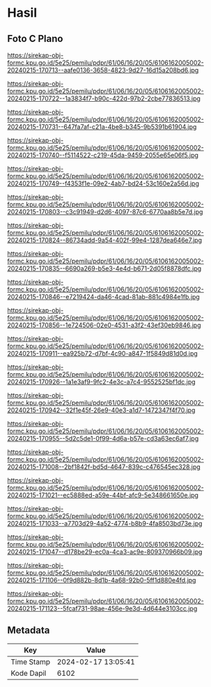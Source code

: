 # Hasil

## Foto C Plano

https://sirekap-obj-formc.kpu.go.id/5e25/pemilu/pdpr/61/06/16/20/05/6106162005002-20240215-170713--aafe0136-3658-4823-9d27-16d15a208bd6.jpg

https://sirekap-obj-formc.kpu.go.id/5e25/pemilu/pdpr/61/06/16/20/05/6106162005002-20240215-170722--1a3834f7-b90c-422d-97b2-2cbe77836513.jpg

https://sirekap-obj-formc.kpu.go.id/5e25/pemilu/pdpr/61/06/16/20/05/6106162005002-20240215-170731--647fa7af-c21a-4be8-b345-9b5391b61904.jpg

https://sirekap-obj-formc.kpu.go.id/5e25/pemilu/pdpr/61/06/16/20/05/6106162005002-20240215-170740--f5114522-c219-45da-9459-2055e65e06f5.jpg

https://sirekap-obj-formc.kpu.go.id/5e25/pemilu/pdpr/61/06/16/20/05/6106162005002-20240215-170749--f4353f1e-09e2-4ab7-bd24-53c160e2a56d.jpg

https://sirekap-obj-formc.kpu.go.id/5e25/pemilu/pdpr/61/06/16/20/05/6106162005002-20240215-170803--c3c91949-d2d6-4097-87c6-6770aa8b5e7d.jpg

https://sirekap-obj-formc.kpu.go.id/5e25/pemilu/pdpr/61/06/16/20/05/6106162005002-20240215-170824--86734add-9a54-402f-99e4-1287dea646e7.jpg

https://sirekap-obj-formc.kpu.go.id/5e25/pemilu/pdpr/61/06/16/20/05/6106162005002-20240215-170835--6690a269-b5e3-4e4d-b671-2d05f8878dfc.jpg

https://sirekap-obj-formc.kpu.go.id/5e25/pemilu/pdpr/61/06/16/20/05/6106162005002-20240215-170846--e7219424-da46-4cad-81ab-881c4984e1fb.jpg

https://sirekap-obj-formc.kpu.go.id/5e25/pemilu/pdpr/61/06/16/20/05/6106162005002-20240215-170856--1e724506-02e0-4531-a3f2-43ef30eb9846.jpg

https://sirekap-obj-formc.kpu.go.id/5e25/pemilu/pdpr/61/06/16/20/05/6106162005002-20240215-170911--ea925b72-d7bf-4c90-a847-1f5849d81d0d.jpg

https://sirekap-obj-formc.kpu.go.id/5e25/pemilu/pdpr/61/06/16/20/05/6106162005002-20240215-170926--1a1e3af9-9fc2-4e3c-a7c4-9552525bf1dc.jpg

https://sirekap-obj-formc.kpu.go.id/5e25/pemilu/pdpr/61/06/16/20/05/6106162005002-20240215-170942--32f1e45f-26e9-40e3-a1d7-1472347f4f70.jpg

https://sirekap-obj-formc.kpu.go.id/5e25/pemilu/pdpr/61/06/16/20/05/6106162005002-20240215-170955--5d2c5de1-0f99-4d6a-b57e-cd3a63ec6af7.jpg

https://sirekap-obj-formc.kpu.go.id/5e25/pemilu/pdpr/61/06/16/20/05/6106162005002-20240215-171008--2bf1842f-bd5d-4647-839c-c476545ec328.jpg

https://sirekap-obj-formc.kpu.go.id/5e25/pemilu/pdpr/61/06/16/20/05/6106162005002-20240215-171021--ec5888ed-a59e-44bf-afc9-5e348661650e.jpg

https://sirekap-obj-formc.kpu.go.id/5e25/pemilu/pdpr/61/06/16/20/05/6106162005002-20240215-171033--a7703d29-4a52-4774-b8b9-4fa8503bd73e.jpg

https://sirekap-obj-formc.kpu.go.id/5e25/pemilu/pdpr/61/06/16/20/05/6106162005002-20240215-171047--d178be29-ec0a-4ca3-ac9e-809370966b09.jpg

https://sirekap-obj-formc.kpu.go.id/5e25/pemilu/pdpr/61/06/16/20/05/6106162005002-20240215-171106--0f9d882b-8d1b-4a68-92b0-5ff1d880e4fd.jpg

https://sirekap-obj-formc.kpu.go.id/5e25/pemilu/pdpr/61/06/16/20/05/6106162005002-20240215-171123--5fcaf731-98ae-456e-9e3d-4d644e3103cc.jpg


## Metadata

| Key        | Value               |
| ---------- | ------------------- |
| Time Stamp | 2024-02-17 13:05:41 |
| Kode Dapil | 6102                |



